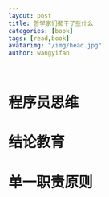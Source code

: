 ```yaml
---
layout: post
title: 哲学家们都干了些什么
categories: [book]
tags: [read,book]
avatarimg: "/img/head.jpg"
author: wangyifan

---
```


# 程序员思维

# 结论教育

# 单一职责原则

# 
